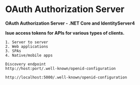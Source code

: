 # OAuth Authorization Server #
**OAuth Authorization Server - .NET Core and IdentityServer4**

**Isue access tokens for APIs for various types of clients.**


	1. Server to server             
	2. Web applications 
	3. SPAs 
	4. Native/mobile apps	

	Discovery endpoint
	http://host:port/.well-known/openid-configuration

	http://localhost:5000/.well-known/openid-configuration